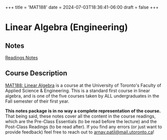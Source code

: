 +++
title = 'MAT188'
date = 2024-07-03T18:36:41-06:00
draft = false
+++

# Linear Algebra (Engineering)

## Notes
[Readings Notes](/files/firstyear/mat188.pdf)

## Course Description

[MAT188: Linear Algebra](https://engineering.calendar.utoronto.ca/course/mat188h1) is a course at the University of Toronto's Faculty of Applied Science & Engineering. This is a standard first course in linear algebra, and is one of the five courses taken by ALL undergraduates in the Fall semester of their first year. 

**This notes package is in no way a complete representation of the course.** That being said, these notes cover all the content in the course readings, which are the Pre-Class Essentials (to be read before the lecture) and the Post-Class Readings (to be read after). If you find any errors (or just want to provide feedback) feel free to reach out to [arnav.patil@mail.utoronto.ca](mailto:arnav.patil@mail.utoronto.ca)!

